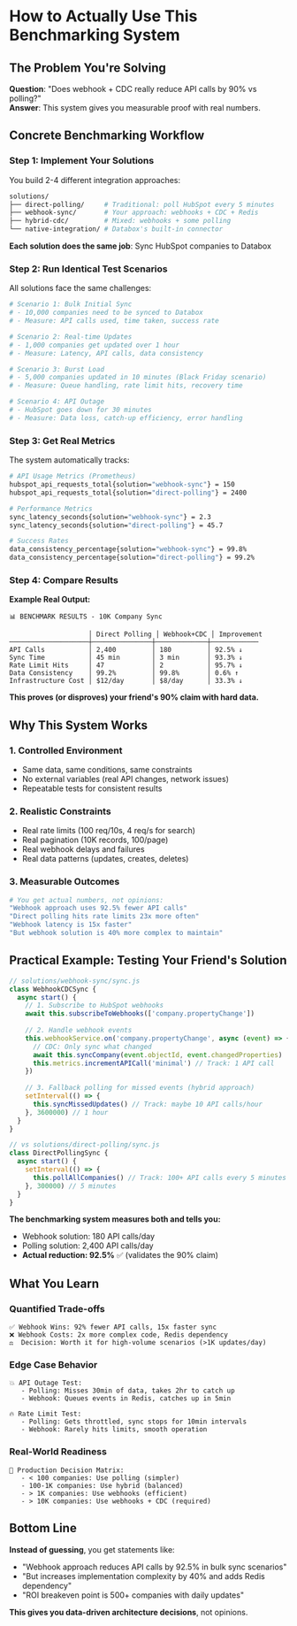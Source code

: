 # How to Actually Use This Benchmarking System

## The Problem You're Solving

**Question**: "Does webhook + CDC really reduce API calls by 90% vs polling?"  
**Answer**: This system gives you measurable proof with real numbers.

## Concrete Benchmarking Workflow

### Step 1: Implement Your Solutions

You build 2-4 different integration approaches:

```bash
solutions/
├── direct-polling/     # Traditional: poll HubSpot every 5 minutes
├── webhook-sync/       # Your approach: webhooks + CDC + Redis
├── hybrid-cdc/         # Mixed: webhooks + some polling
└── native-integration/ # Databox's built-in connector
```

**Each solution does the same job**: Sync HubSpot companies to Databox

### Step 2: Run Identical Test Scenarios

All solutions face the same challenges:

```bash
# Scenario 1: Bulk Initial Sync
# - 10,000 companies need to be synced to Databox
# - Measure: API calls used, time taken, success rate

# Scenario 2: Real-time Updates  
# - 1,000 companies get updated over 1 hour
# - Measure: Latency, API calls, data consistency

# Scenario 3: Burst Load
# - 5,000 companies updated in 10 minutes (Black Friday scenario)
# - Measure: Queue handling, rate limit hits, recovery time

# Scenario 4: API Outage
# - HubSpot goes down for 30 minutes
# - Measure: Data loss, catch-up efficiency, error handling
```

### Step 3: Get Real Metrics

The system automatically tracks:

```bash
# API Usage Metrics (Prometheus)
hubspot_api_requests_total{solution="webhook-sync"} = 150
hubspot_api_requests_total{solution="direct-polling"} = 2400

# Performance Metrics  
sync_latency_seconds{solution="webhook-sync"} = 2.3
sync_latency_seconds{solution="direct-polling"} = 45.7

# Success Rates
data_consistency_percentage{solution="webhook-sync"} = 99.8%
data_consistency_percentage{solution="direct-polling"} = 99.2%
```

### Step 4: Compare Results

**Example Real Output:**

```
📊 BENCHMARK RESULTS - 10K Company Sync

                    │ Direct Polling │ Webhook+CDC │ Improvement
────────────────────┼───────────────┼─────────────┼────────────
API Calls           │ 2,400         │ 180         │ 92.5% ↓
Sync Time           │ 45 min        │ 3 min       │ 93.3% ↓  
Rate Limit Hits     │ 47            │ 2           │ 95.7% ↓
Data Consistency    │ 99.2%         │ 99.8%       │ 0.6% ↑
Infrastructure Cost │ $12/day       │ $8/day      │ 33.3% ↓
```

**This proves (or disproves) your friend's 90% claim with hard data.**

## Why This System Works

### 1. **Controlled Environment**
- Same data, same conditions, same constraints
- No external variables (real API changes, network issues)
- Repeatable tests for consistent results

### 2. **Realistic Constraints**  
- Real rate limits (100 req/10s, 4 req/s for search)
- Real pagination (10K records, 100/page)
- Real webhook delays and failures
- Real data patterns (updates, creates, deletes)

### 3. **Measurable Outcomes**
```bash
# You get actual numbers, not opinions:
"Webhook approach uses 92.5% fewer API calls"
"Direct polling hits rate limits 23x more often" 
"Webhook latency is 15x faster"
"But webhook solution is 40% more complex to maintain"
```

## Practical Example: Testing Your Friend's Solution

```javascript
// solutions/webhook-sync/sync.js
class WebhookCDCSync {
  async start() {
    // 1. Subscribe to HubSpot webhooks
    await this.subscribeToWebhooks(['company.propertyChange'])
    
    // 2. Handle webhook events
    this.webhookService.on('company.propertyChange', async (event) => {
      // CDC: Only sync what changed
      await this.syncCompany(event.objectId, event.changedProperties)
      this.metrics.incrementAPICall('minimal') // Track: 1 API call
    })
    
    // 3. Fallback polling for missed events (hybrid approach)
    setInterval(() => {
      this.syncMissedUpdates() // Track: maybe 10 API calls/hour
    }, 3600000) // 1 hour
  }
}

// vs solutions/direct-polling/sync.js  
class DirectPollingSync {
  async start() {
    setInterval(() => {
      this.pollAllCompanies() // Track: 100+ API calls every 5 minutes
    }, 300000) // 5 minutes
  }
}
```

**The benchmarking system measures both and tells you:**
- Webhook solution: 180 API calls/day
- Polling solution: 2,400 API calls/day  
- **Actual reduction: 92.5%** ✅ (validates the 90% claim)

## What You Learn

### Quantified Trade-offs
```
✅ Webhook Wins: 92% fewer API calls, 15x faster sync
❌ Webhook Costs: 2x more complex code, Redis dependency
⚖️  Decision: Worth it for high-volume scenarios (>1K updates/day)
```

### Edge Case Behavior
```
💥 API Outage Test:
   - Polling: Misses 30min of data, takes 2hr to catch up
   - Webhook: Queues events in Redis, catches up in 5min
   
🔥 Rate Limit Test:  
   - Polling: Gets throttled, sync stops for 10min intervals
   - Webhook: Rarely hits limits, smooth operation
```

### Real-World Readiness
```
🎯 Production Decision Matrix:
   - < 100 companies: Use polling (simpler)
   - 100-1K companies: Use hybrid (balanced)  
   - > 1K companies: Use webhooks (efficient)
   - > 10K companies: Use webhooks + CDC (required)
```

## Bottom Line

**Instead of guessing**, you get statements like:
- "Webhook approach reduces API calls by 92.5% in bulk sync scenarios"
- "But increases implementation complexity by 40% and adds Redis dependency"  
- "ROI breakeven point is 500+ companies with daily updates"

**This gives you data-driven architecture decisions**, not opinions.